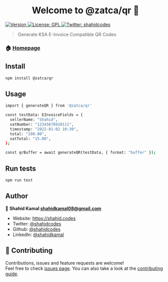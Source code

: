 <h1 align="center">Welcome to @zatca/qr 👋</h1>
<p>
  <a href="https://www.npmjs.com/package/@zatca/qr" target="_blank">
    <img alt="Version" src="https://img.shields.io/npm/v/@zatca/qr.svg">
  </a>
  <a href="#" target="_blank">
    <img alt="License: GPL" src="https://img.shields.io/badge/License-GPL-yellow.svg" />
  </a>
  <a href="https://twitter.com/shahidcodes" target="_blank">
    <img alt="Twitter: shahidcodes" src="https://img.shields.io/twitter/follow/shahidcodes.svg?style=social" />
  </a>
</p>

> Generate KSA E-Invoice Compatible QR Codes

### 🏠 [Homepage](https://github.com/shahidcodes)

## Install

```sh
npm install @zatca/qr
```

## Usage

```sh
import { generateQR } from '@zatca/qr'

const testData: EInvoiceFields = {
  sellerName: "Shahid",
  vatNumber: "12345678910111",
  timestamp: "2022-01-02 10:30",
  total: "100.00",
  vatTotal: "15.00",
};

const qrBuffer = await generateQR(testData, { format: "buffer" });


```

## Run tests

```sh
npm run test
```

## Author

👤 **Shahid Kamal <shahidkamal08@gmail.com>**

- Website: https://shahid.codes
- Twitter: [@shahidcodes](https://twitter.com/shahidcodes)
- Github: [@shahidcodes](https://github.com/shahidcodes)
- LinkedIn: [@shahidkamal](https://linkedin.com/in/shahidkamal)

## 🤝 Contributing

Contributions, issues and feature requests are welcome!<br />Feel free to check [issues page](/issues). You can also take a look at the [contributing guide](/issues).
